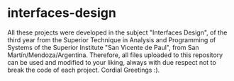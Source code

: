 # interfaces-design
All these projects were developed in the subject "Interfaces Design", of the third year from the Superior Technique in Analysis and Programming of Systems of the Superior Institute "San Vicente de Paul", from San Martín/Mendoza/Argentina. Therefore, all files uploaded to this repository can be used and modified to your liking, always with due respect not to break the code of each project. Cordial Greetings :).
